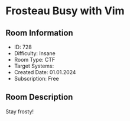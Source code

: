 ﻿# Frosteau Busy with Vim

## Room Information
- ID: 728
- Difficulty: Insane
- Room Type: CTF
- Target Systems: 
- Created Date: 01.01.2024
- Subscription: Free

## Room Description
Stay frosty!
